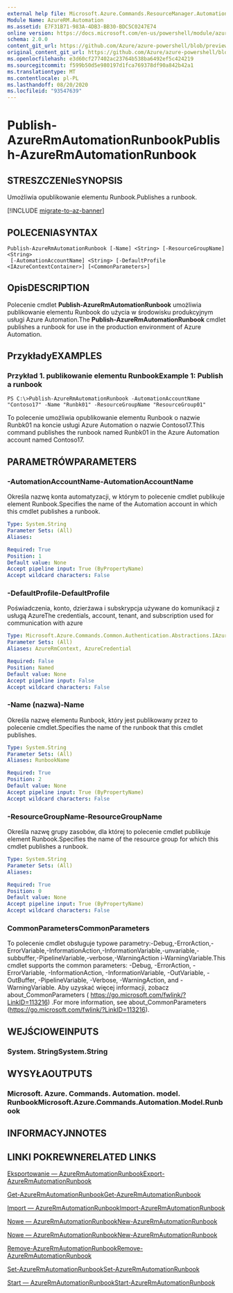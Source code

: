 ```yaml
---
external help file: Microsoft.Azure.Commands.ResourceManager.Automation.dll-Help.xml
Module Name: AzureRM.Automation
ms.assetid: E7F31B71-983A-4DB3-BB30-BDC5C0247E74
online version: https://docs.microsoft.com/en-us/powershell/module/azurerm.automation/publish-azurermautomationrunbook
schema: 2.0.0
content_git_url: https://github.com/Azure/azure-powershell/blob/preview/src/ResourceManager/Automation/Commands.Automation/help/Publish-AzureRMAutomationRunbook.md
original_content_git_url: https://github.com/Azure/azure-powershell/blob/preview/src/ResourceManager/Automation/Commands.Automation/help/Publish-AzureRMAutomationRunbook.md
ms.openlocfilehash: e3d60cf277402ac23764b538ba6492ef5c424219
ms.sourcegitcommit: f599b50d5e980197d1fca769378df90a842b42a1
ms.translationtype: MT
ms.contentlocale: pl-PL
ms.lasthandoff: 08/20/2020
ms.locfileid: "93547639"
---
```

# <span data-ttu-id="32d10-101">Publish-AzureRmAutomationRunbook</span><span class="sxs-lookup"><span data-stu-id="32d10-101">Publish-AzureRmAutomationRunbook</span></span>

## <span data-ttu-id="32d10-102">STRESZCZENIe</span><span class="sxs-lookup"><span data-stu-id="32d10-102">SYNOPSIS</span></span>
<span data-ttu-id="32d10-103">Umożliwia opublikowanie elementu Runbook.</span><span class="sxs-lookup"><span data-stu-id="32d10-103">Publishes a runbook.</span></span>

[!INCLUDE [migrate-to-az-banner](../../includes/migrate-to-az-banner.md)]

## <span data-ttu-id="32d10-104">POLECENIA</span><span class="sxs-lookup"><span data-stu-id="32d10-104">SYNTAX</span></span>

```
Publish-AzureRmAutomationRunbook [-Name] <String> [-ResourceGroupName] <String>
 [-AutomationAccountName] <String> [-DefaultProfile <IAzureContextContainer>] [<CommonParameters>]
```

## <span data-ttu-id="32d10-105">Opis</span><span class="sxs-lookup"><span data-stu-id="32d10-105">DESCRIPTION</span></span>
<span data-ttu-id="32d10-106">Polecenie cmdlet **Publish-AzureRmAutomationRunbook** umożliwia publikowanie elementu Runbook do użycia w środowisku produkcyjnym usługi Azure Automation.</span><span class="sxs-lookup"><span data-stu-id="32d10-106">The **Publish-AzureRmAutomationRunbook** cmdlet publishes a runbook for use in the production environment of Azure Automation.</span></span>

## <span data-ttu-id="32d10-107">Przykłady</span><span class="sxs-lookup"><span data-stu-id="32d10-107">EXAMPLES</span></span>

### <span data-ttu-id="32d10-108">Przykład 1. publikowanie elementu Runbook</span><span class="sxs-lookup"><span data-stu-id="32d10-108">Example 1: Publish a runbook</span></span>
```
PS C:\>Publish-AzureRmAutomationRunbook -AutomationAccountName "Contoso17" -Name "Runbk01" -ResourceGroupName "ResourceGroup01"
```

<span data-ttu-id="32d10-109">To polecenie umożliwia opublikowanie elementu Runbook o nazwie Runbk01 na koncie usługi Azure Automation o nazwie Contoso17.</span><span class="sxs-lookup"><span data-stu-id="32d10-109">This command publishes the runbook named Runbk01 in the Azure Automation account named Contoso17.</span></span>

## <span data-ttu-id="32d10-110">PARAMETRÓW</span><span class="sxs-lookup"><span data-stu-id="32d10-110">PARAMETERS</span></span>

### <span data-ttu-id="32d10-111">-AutomationAccountName</span><span class="sxs-lookup"><span data-stu-id="32d10-111">-AutomationAccountName</span></span>
<span data-ttu-id="32d10-112">Określa nazwę konta automatyzacji, w którym to polecenie cmdlet publikuje element Runbook.</span><span class="sxs-lookup"><span data-stu-id="32d10-112">Specifies the name of the Automation account in which this cmdlet publishes a runbook.</span></span>

```yaml
Type: System.String
Parameter Sets: (All)
Aliases:

Required: True
Position: 1
Default value: None
Accept pipeline input: True (ByPropertyName)
Accept wildcard characters: False
```

### <span data-ttu-id="32d10-113">-DefaultProfile</span><span class="sxs-lookup"><span data-stu-id="32d10-113">-DefaultProfile</span></span>
<span data-ttu-id="32d10-114">Poświadczenia, konto, dzierżawa i subskrypcja używane do komunikacji z usługą Azure</span><span class="sxs-lookup"><span data-stu-id="32d10-114">The credentials, account, tenant, and subscription used for communication with azure</span></span>

```yaml
Type: Microsoft.Azure.Commands.Common.Authentication.Abstractions.IAzureContextContainer
Parameter Sets: (All)
Aliases: AzureRmContext, AzureCredential

Required: False
Position: Named
Default value: None
Accept pipeline input: False
Accept wildcard characters: False
```

### <span data-ttu-id="32d10-115">-Name (nazwa)</span><span class="sxs-lookup"><span data-stu-id="32d10-115">-Name</span></span>
<span data-ttu-id="32d10-116">Określa nazwę elementu Runbook, który jest publikowany przez to polecenie cmdlet.</span><span class="sxs-lookup"><span data-stu-id="32d10-116">Specifies the name of the runbook that this cmdlet publishes.</span></span>

```yaml
Type: System.String
Parameter Sets: (All)
Aliases: RunbookName

Required: True
Position: 2
Default value: None
Accept pipeline input: True (ByPropertyName)
Accept wildcard characters: False
```

### <span data-ttu-id="32d10-117">-ResourceGroupName</span><span class="sxs-lookup"><span data-stu-id="32d10-117">-ResourceGroupName</span></span>
<span data-ttu-id="32d10-118">Określa nazwę grupy zasobów, dla której to polecenie cmdlet publikuje element Runbook.</span><span class="sxs-lookup"><span data-stu-id="32d10-118">Specifies the name of the resource group for which this cmdlet publishes a runbook.</span></span>

```yaml
Type: System.String
Parameter Sets: (All)
Aliases:

Required: True
Position: 0
Default value: None
Accept pipeline input: True (ByPropertyName)
Accept wildcard characters: False
```

### <span data-ttu-id="32d10-119">CommonParameters</span><span class="sxs-lookup"><span data-stu-id="32d10-119">CommonParameters</span></span>
<span data-ttu-id="32d10-120">To polecenie cmdlet obsługuje typowe parametry:-Debug,-ErrorAction,-ErrorVariable,-InformationAction,-InformationVariable,-unvariable,-subbuffer,-PipelineVariable,-verbose,-WarningAction i-WarningVariable.</span><span class="sxs-lookup"><span data-stu-id="32d10-120">This cmdlet supports the common parameters: -Debug, -ErrorAction, -ErrorVariable, -InformationAction, -InformationVariable, -OutVariable, -OutBuffer, -PipelineVariable, -Verbose, -WarningAction, and -WarningVariable.</span></span> <span data-ttu-id="32d10-121">Aby uzyskać więcej informacji, zobacz about_CommonParameters ( https://go.microsoft.com/fwlink/?LinkID=113216) .</span><span class="sxs-lookup"><span data-stu-id="32d10-121">For more information, see about_CommonParameters (https://go.microsoft.com/fwlink/?LinkID=113216).</span></span>

## <span data-ttu-id="32d10-122">WEJŚCIOWE</span><span class="sxs-lookup"><span data-stu-id="32d10-122">INPUTS</span></span>

### <span data-ttu-id="32d10-123">System. String</span><span class="sxs-lookup"><span data-stu-id="32d10-123">System.String</span></span>

## <span data-ttu-id="32d10-124">WYSYŁA</span><span class="sxs-lookup"><span data-stu-id="32d10-124">OUTPUTS</span></span>

### <span data-ttu-id="32d10-125">Microsoft. Azure. Commands. Automation. model. Runbook</span><span class="sxs-lookup"><span data-stu-id="32d10-125">Microsoft.Azure.Commands.Automation.Model.Runbook</span></span>

## <span data-ttu-id="32d10-126">INFORMACYJN</span><span class="sxs-lookup"><span data-stu-id="32d10-126">NOTES</span></span>

## <span data-ttu-id="32d10-127">LINKI POKREWNE</span><span class="sxs-lookup"><span data-stu-id="32d10-127">RELATED LINKS</span></span>

[<span data-ttu-id="32d10-128">Eksportowanie — AzureRmAutomationRunbook</span><span class="sxs-lookup"><span data-stu-id="32d10-128">Export-AzureRmAutomationRunbook</span></span>](./Export-AzureRMAutomationRunbook.md)

[<span data-ttu-id="32d10-129">Get-AzureRmAutomationRunbook</span><span class="sxs-lookup"><span data-stu-id="32d10-129">Get-AzureRmAutomationRunbook</span></span>](./Get-AzureRMAutomationRunbook.md)

[<span data-ttu-id="32d10-130">Import — AzureRmAutomationRunbook</span><span class="sxs-lookup"><span data-stu-id="32d10-130">Import-AzureRmAutomationRunbook</span></span>](./Import-AzureRMAutomationRunbook.md)

[<span data-ttu-id="32d10-131">Nowe — AzureRmAutomationRunbook</span><span class="sxs-lookup"><span data-stu-id="32d10-131">New-AzureRmAutomationRunbook</span></span>](./New-AzureRMAutomationRunbook.md)

[<span data-ttu-id="32d10-132">Nowe — AzureRmAutomationRunbook</span><span class="sxs-lookup"><span data-stu-id="32d10-132">New-AzureRmAutomationRunbook</span></span>](./New-AzureRMAutomationRunbook.md)

[<span data-ttu-id="32d10-133">Remove-AzureRmAutomationRunbook</span><span class="sxs-lookup"><span data-stu-id="32d10-133">Remove-AzureRmAutomationRunbook</span></span>](./Remove-AzureRMAutomationRunbook.md)

[<span data-ttu-id="32d10-134">Set-AzureRmAutomationRunbook</span><span class="sxs-lookup"><span data-stu-id="32d10-134">Set-AzureRmAutomationRunbook</span></span>](./Set-AzureRMAutomationRunbook.md)

[<span data-ttu-id="32d10-135">Start — AzureRmAutomationRunbook</span><span class="sxs-lookup"><span data-stu-id="32d10-135">Start-AzureRmAutomationRunbook</span></span>](./Start-AzureRMAutomationRunbook.md)


